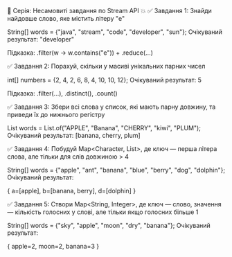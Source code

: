🚀 Серія: Несамовиті завдання по Stream API 💥
✅ Завдання 1: Знайди найдовше слово, яке містить літеру "e"

String[] words = {"java", "stream", "code", "developer", "sun"};
Очікуваний результат: "developer"

Підказка: .filter(w -> w.contains("e")) + .reduce(...)

✅ Завдання 2: Порахуй, скільки у масиві унікальних парних чисел

int[] numbers = {2, 4, 2, 6, 8, 4, 10, 10, 12};
Очікуваний результат: 5

Підказка: .filter(...), .distinct(), .count()

✅ Завдання 3: Збери всі слова у список, які мають парну довжину,
та приведи їх до нижнього регістру

List<String> words = List.of("APPLE", "Banana", "CHERRY", "kiwi", "PLUM");
Очікуваний результат: [banana, cherry, plum]



✅ Завдання 4: Побудуй Map<Character, List<String>>, 
де ключ — перша літера слова, але тільки для слів довжиною > 4

String[] words = {"apple", "ant", "banana", "blue", "berry", "dog", "dolphin"};
Очікуваний результат:

{
a=[apple],
b=[banana, berry],
d=[dolphin]
}




✅ Завдання 5: Створи Map<String, Integer>, де ключ — слово,
значення — кількість голосних у слові, але тільки якщо голосних більше 1

String[] words = {"sky", "apple", "moon", "dry", "banana"};
Очікуваний результат:

{
apple=2,
moon=2,
banana=3
}
